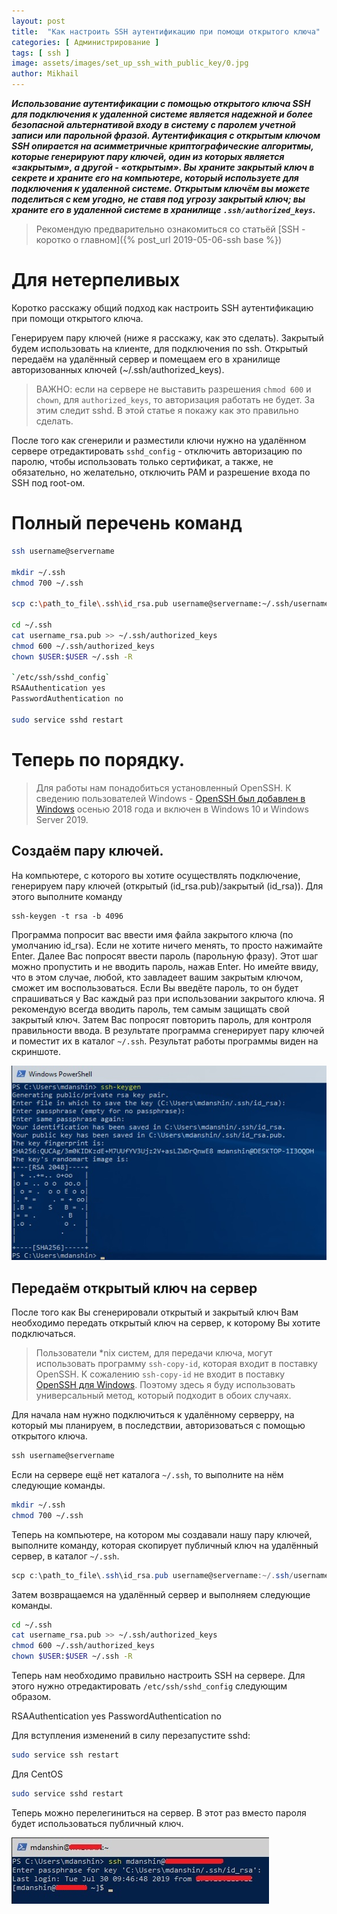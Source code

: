 ```yaml
---
layout: post
title:  "Как настроить SSH аутентификацию при помощи открытого ключа"
categories: [ Администрирование ]
tags: [ ssh ]
image: assets/images/set_up_ssh_with_public_key/0.jpg
author: Mikhail
---
```

***Использование аутентификации с помощью открытого ключа SSH для подключения к удаленной системе является надежной и более безопасной альтернативой входу в систему с паролем учетной записи или парольной фразой. Аутентификация с открытым ключом SSH опирается на асимметричные криптографические алгоритмы, которые генерируют пару ключей, один из которых является «закрытым», а другой - «открытым». Вы храните закрытый ключ в секрете и храните его на компьютере, который используете для подключения к удаленной системе. Открытым ключём вы можете поделиться с кем угодно, не ставя под угрозу закрытый ключ; вы храните его в удаленной системе в хранилище `.ssh/authorized_keys`.***

>Рекомендую предварительно ознакомиться со статьёй [SSH - коротко о главном]({% post_url 2019-05-06-ssh base %})

# Для нетерпеливых

Коротко расскажу общий подход как настроить SSH аутентификацию при помощи открытого ключа.

Генерируем пару ключей (ниже я расскажу, как это сделать). Закрытый будем использовать на клиенте, для подключения по ssh. Открытый передаём на удалённый сервер и помещаем его в хранилище авторизованных ключей (~/.ssh/authorized_keys). 

>ВАЖНО: если на сервере не выставить разрешения `chmod 600` и `chown`, для `authorized_keys`, то авторизация работать не будет. За этим следит sshd. В этой статье я покажу как это правильно сделать.

После того как сгенерили и разместили ключи нужно на удалённом сервере отредактировать `sshd_config` - отключить авторизацию по паролю, чтобы использовать только сертификат, а также, не обязательно, но желательно, отключить PAM и разрешение входа по SSH под root-ом.

# Полный перечень команд

```bash
ssh username@servername

mkdir ~/.ssh
chmod 700 ~/.ssh

scp c:\path_to_file\.ssh\id_rsa.pub username@servername:~/.ssh/username_rsa.pub

cd ~/.ssh
cat username_rsa.pub >> ~/.ssh/authorized_keys
chmod 600 ~/.ssh/authorized_keys
chown $USER:$USER ~/.ssh -R

`/etc/ssh/sshd_config`
RSAAuthentication yes
PasswordAuthentication no

sudo service sshd restart
```

# Теперь по порядку.

>Для работы нам понадобиться установленный OpenSSH. К сведению пользователей Windows - [OpenSSH был добавлен в Windows](https://docs.microsoft.com/en-us/windows-server/administration/openssh/openssh_overview) осенью 2018 года и включен в Windows 10 и Windows Server 2019.

## Создаём пару ключей.
На компьютере, с которого вы хотите осуществлять подключение, генерируем пару ключей (открытый (id_rsa.pub)/закрытый (id_rsa)). Для этого выполните команду

```
ssh-keygen -t rsa -b 4096
```

Программа попросит вас ввести имя файла закрытого ключа (по умолчанию id_rsa). Если не хотите ничего менять, то просто нажимайте Enter. Далее Вас попросят ввести пароль (парольную фразу). Этот шаг можно пропустить и не вводить пароль, нажав Enter. Но имейте ввиду, что в этом случае, любой, кто завладеет вашим закрытым ключом, сможет им воспользоваться. Если Вы введёте пароль, то он будет спрашиваться у Вас каждый раз при использовании закрытого ключа. Я рекомендую всегда вводить пароль, тем самым защищать свой закрытый ключ. Затем Вас попросят повторить пароль, для контроля правильности ввода. В результате программа сгенерирует пару ключей и поместит их в каталог `~/.ssh`. Результат работы программы виден на скриншоте.

![assets/images/set-up-ssh-with-public-key/1.jpg](/assets/images/set_up_ssh_with_public_key/1.jpg)

## Передаём открытый ключ на сервер
После того как Вы сгенерировали открытый и закрытый ключ Вам необходимо передать открытый ключ на сервер, к которому Вы хотите подключаться.

>Пользователи *nix систем, для передачи ключа, могут использовать программу `ssh-copy-id`, которая входит в поставку OpenSSH. К сожалению `ssh-copy-id` не входит в поставку [OpenSSH для Windows](https://docs.microsoft.com/en-us/windows-server/administration/openssh/openssh_overview). Поэтому здесь я буду использовать универсальный метод, который подходит в обоих случаях.

Для начала нам нужно подключиться к удалённому серверру, на который мы планируем, в последствии, авторизоваться с помощью открытого ключа.

```powershell
ssh username@servername
```
Если на сервере ещё нет каталога `~/.ssh`, то выполните на нём следующие команды.

```bash
mkdir ~/.ssh
chmod 700 ~/.ssh
```
Теперь на компьютере, на котором мы создавали нашу пару ключей, выполните команду, которая скопирует публичный ключ на удалённый сервер, в каталог `~/.ssh`.

```powershell
scp c:\path_to_file\.ssh\id_rsa.pub username@servername:~/.ssh/username_rsa.pub
```
Затем возвращаемся на удалённый сервер и выполняем следующие команды.

```bash
cd ~/.ssh
cat username_rsa.pub >> ~/.ssh/authorized_keys
chmod 600 ~/.ssh/authorized_keys
chown $USER:$USER ~/.ssh -R
```

Теперь нам необходимо правильно настроить SSH на сервере. Для этого нужно отредактировать `/etc/ssh/sshd_config` следующим образом.

RSAAuthentication yes
PasswordAuthentication no

Для вступления изменений в силу перезапустите sshd:

```bash
sudo service ssh restart
```

Для CentOS

```bash
sudo service sshd restart
```

Теперь можно перелегиниться на сервер. В этот раз вместо пароля будет использоваться публичный ключ.

![assets/images/set-up-ssh-with-public-key/2.jpg](/assets/images/set_up_ssh_with_public_key/2.jpg)
